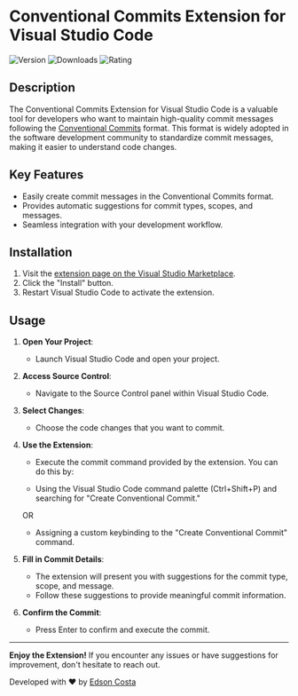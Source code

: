 # Conventional Commits Extension for Visual Studio Code

![Version](https://img.shields.io/visual-studio-marketplace/v/SimplesConventionalCommits.simples-conventional-commits)
![Downloads](https://img.shields.io/visual-studio-marketplace/d/SimplesConventionalCommits.simples-conventional-commits)
![Rating](https://img.shields.io/visual-studio-marketplace/r/SimplesConventionalCommits.simples-conventional-commits)

## Description

The Conventional Commits Extension for Visual Studio Code is a valuable tool for developers who want to maintain high-quality commit messages following the [Conventional Commits](https://www.conventionalcommits.org/) format. This format is widely adopted in the software development community to standardize commit messages, making it easier to understand code changes.

## Key Features

- Easily create commit messages in the Conventional Commits format.
- Provides automatic suggestions for commit types, scopes, and messages.
- Seamless integration with your development workflow.

## Installation

1. Visit the [extension page on the Visual Studio Marketplace](https://marketplace.visualstudio.com/publishers/SimplesConventionalCommits).
2. Click the "Install" button.
3. Restart Visual Studio Code to activate the extension.

## Usage

1. **Open Your Project**:
   - Launch Visual Studio Code and open your project.

2. **Access Source Control**:
   - Navigate to the Source Control panel within Visual Studio Code.

3. **Select Changes**:
   - Choose the code changes that you want to commit.

4. **Use the Extension**:
   - Execute the commit command provided by the extension. You can do this by:

   - Using the Visual Studio Code command palette (Ctrl+Shift+P) and searching for "Create Conventional Commit."
   
   OR

   - Assigning a custom keybinding to the "Create Conventional Commit" command.

5. **Fill in Commit Details**:
   - The extension will present you with suggestions for the commit type, scope, and message.
   - Follow these suggestions to provide meaningful commit information.

6. **Confirm the Commit**:
   - Press Enter to confirm and execute the commit.


---

**Enjoy the Extension!** If you encounter any issues or have suggestions for improvement, don't hesitate to reach out.

Developed with ❤️ by [Edson Costa](https://github.com/ecsistem)